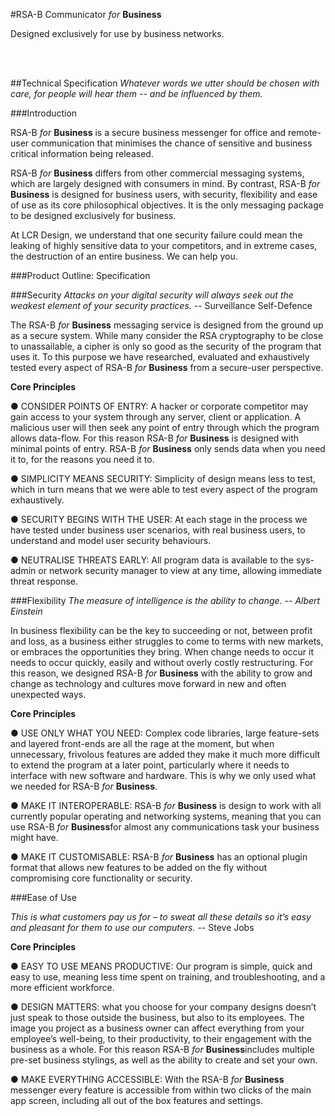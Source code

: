 #RSA-B Communicator
<i>for</i> <b>Business</b>

<p>Designed exclusively for use by business networks.</p>
</br></br>


##Technical Specification
<i>Whatever words we utter should be chosen with care, for people will hear them -- and be influenced by them.</i>

###Introduction
<p>RSA-B <i>for</i> <b>Business</b> is a secure business messenger for office and remote-user communication that minimises the chance of sensitive and business critical information being released.</p>
<p>RSA-B <i>for</i> <b>Business</b> differs from other commercial messaging systems, which are largely designed with consumers in mind. By contrast, RSA-B <i>for</i> <b>Business</b> is designed for business users, with security, flexibility and ease of use as its core philosophical objectives. It is the only messaging
package to be designed exclusively for business.</p>
<p>At LCR Design, we understand that one security failure could mean the leaking of highly sensitive
data to your competitors, and in extreme cases, the destruction of an entire business. We can help
you.</p>

###Product Outline: Specification

###Security
<i>Attacks on your digital security will always seek out the weakest element of your security practices.</i>
-- Surveillance Self-Defence

<p>The RSA-B <i>for</i> <b>Business</b> ​messaging service is designed from the ground up as a secure system.
While many consider the RSA cryptography to be close to unassailable, a cipher is only so good as the security of the program that uses it. To this purpose we have researched, evaluated and exhaustively tested every aspect of RSA-B <i>for</i> <b>Business</b> ​from a secure-user perspective.</p>

<p><b>Core Principles</b></p>

● CONSIDER POINTS OF ENTRY: A hacker or corporate competitor may gain access to
your system through any server, client or application. A malicious user will then
seek any point of entry through which the program allows data-flow. For this
reason RSA-B <i>for</i> <b>Business</b> ​is designed with minimal points of entry. RSA-B <i>for</i> <b>Business</b> ​only sends data when you need it to, for the reasons you need it to.

● SIMPLICITY MEANS SECURITY: Simplicity of design means less to test, which in turn
means that we were able to test every aspect of the program exhaustively.

● SECURITY BEGINS WITH THE USER: At each stage in the process we have tested
under business user scenarios, with real business users, to understand and model
user security behaviours.

● NEUTRALISE THREATS EARLY: All program data is available to the sys-admin or
network security manager to view at any time, allowing immediate threat
response.

###Flexibility
<i>The measure of intelligence is the ability to change. -- Albert Einstein</i>

<p>In business flexibility can be the key to succeeding or not, between profit and loss, as a business
either struggles to come to terms with new markets, or embraces the opportunities they bring.
When change needs to occur it needs to occur quickly, easily and without overly costly
restructuring. For this reason, we designed RSA-B <i>for</i> <b>Business</b> ​with the ability to grow and change as technology and cultures move forward in new and often unexpected ways.</p>

<p><b>Core Principles</b></p>
● USE ONLY WHAT YOU NEED: Complex code libraries, large feature-sets and layered
front-ends are all the rage at the moment, but when unnecessary, frivolous
features are added they make it much more difficult to extend the program at a
later point, particularly where it needs to interface with new software and
hardware. This is why we only used what we needed for RSA-B <i>for</i> <b>Business</b>.

● MAKE IT INTEROPERABLE: RSA-B <i>for</i> <b>Business</b> ​is design to work with all currently
popular operating and networking systems, meaning that you can use RSA-B <i>for</i> <b>Business</b>for almost any communications task your business might have.

● MAKE IT CUSTOMISABLE: RSA-B <i>for</i> <b>Business</b> ​has an optional plugin format that
allows new features to be added on the fly without compromising core
functionality or security.

###Ease of Use
<p><i>This is what customers pay us for – to sweat all these details so it’s easy and pleasant for them to
use our computers.</i> -- Steve Jobs</p>

<p><b>Core Principles</b></p>

● EASY TO USE MEANS PRODUCTIVE: Our program is simple, quick and easy to use,
meaning less time spent on training, and troubleshooting, and a more efficient
workforce.

● DESIGN MATTERS: what you choose for your company designs doesn’t just speak
to those outside the business, but also to its employees. The image you project as
a business owner can affect everything from your employee’s well-being, to their
productivity, to their engagement with the business as a whole. For this reason
RSA-B <i>for</i> <b>Business</b>​includes multiple pre-set business stylings, as well as the ability
to create and set your own.

● MAKE EVERYTHING ACCESSIBLE: With the RSA-B <i>for</i> <b>Business</b> messenger every
feature is accessible from within two clicks of the main app screen, including all 
out of the box features and settings.
